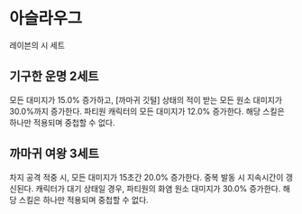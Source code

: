 # 아슬라우그

레이븐의 시 세트

## 기구한 운명 2세트

모든 대미지가 15.0% 증가하고, [까마귀 깃털] 상태의 적이 받는 모든 원소 대미지가 30.0%까지 증가한다. 파티원 캐릭터의 모든 대미지가 12.0% 증가한다. 해당 스킬은 하나만 적용되며 중첩할 수 없다.

## 까마귀 여왕 3세트

차지 공격 적중 시, 모든 대미지가 15초간 20.0% 증가한다. 중복 발동 시 지속시간이 갱신된다. 캐릭터가 대기 상태일 경우, 파티원의 화염 원소 대미지가 30.0% 증가한다. 해당 스킬은 하나만 적용되며 중첩할 수 없다.
